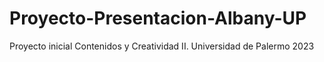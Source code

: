 # Proyecto-Presentacion-Albany-UP
Proyecto inicial Contenidos y Creatividad II. Universidad de Palermo 2023
